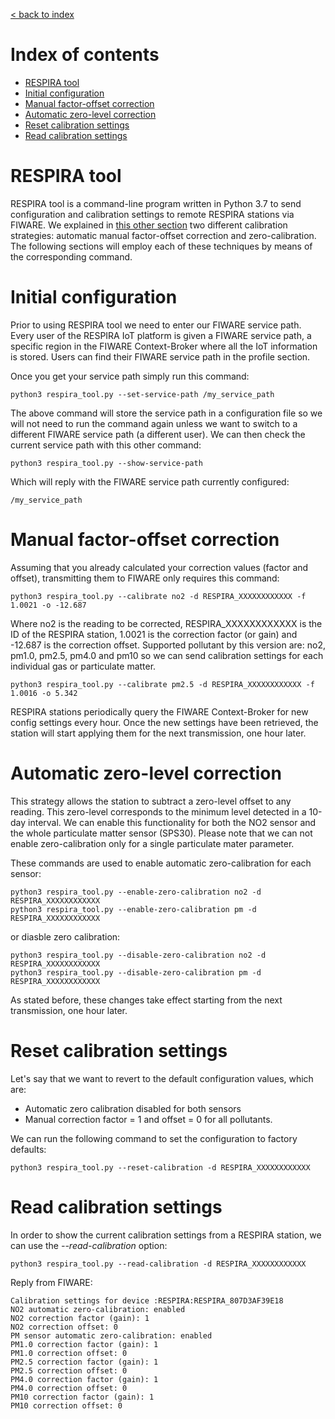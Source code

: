 [< back to index](../../README.md)

# Index of contents

- [RESPIRA tool](#respira-tool)
- [Initial configuration](#initial-configuration)
- [Manual factor-offset correction](#manual-factor-offset-correction)
- [Automatic zero-level correction](#automatic-zero-level-correction)
- [Reset calibration settings](#reset-calibration-settings)
- [Read calibration settings](#read-calibration-settings)

# RESPIRA tool

RESPIRA tool is a command-line program written in Python 3.7 to send configuration and calibration settings to remote RESPIRA stations via FIWARE. We explained in [this other section](RESPIRA_CALIBRATION.md) two different calibration strategies: automatic manual factor-offset correction and zero-calibration. The following sections will employ each of these techniques by means of the corresponding command.

# Initial configuration

Prior to using RESPIRA tool we need to enter our FIWARE service path. Every user of the RESPIRA IoT platform is given a FIWARE service path, a specific region in the FIWARE Context-Broker where all the IoT information is stored. Users can find their FIWARE service path in the profile section.

Once you get your service path simply run this command:

```
python3 respira_tool.py --set-service-path /my_service_path
```

The above command will store the service path in a configuration file so we will not need to run the command again unless we want to switch to a different FIWARE service path (a different user). We can then check the current service path with this other command:

```
python3 respira_tool.py --show-service-path
```

Which will reply with the FIWARE service path currently configured:

```
/my_service_path
```

# Manual factor-offset correction

Assuming that you already calculated your correction values (factor and offset), transmitting them to FIWARE only requires this command:

```
python3 respira_tool.py --calibrate no2 -d RESPIRA_XXXXXXXXXXXX -f 1.0021 -o -12.687
```

Where no2 is the reading to be corrected, RESPIRA_XXXXXXXXXXXX is the ID of the RESPIRA station, 1.0021 is the correction factor (or gain) and -12.687 is the correction offset. Supported pollutant by this version are: no2, pm1.0, pm2.5, pm4.0 and pm10 so we can send calibration settings for each individual gas or particulate matter.

```
python3 respira_tool.py --calibrate pm2.5 -d RESPIRA_XXXXXXXXXXXX -f 1.0016 -o 5.342
```

RESPIRA stations periodically query the FIWARE Context-Broker for new config settings every hour. Once the new settings have been retrieved, the station will start applying them for the next transmission, one hour later.

# Automatic zero-level correction

This strategy allows the station to subtract a zero-level offset to any reading. This zero-level corresponds to the minimum level detected in a 10-day interval. We can enable this functionality for both the NO2 sensor and the whole particulate matter sensor (SPS30). Please note that we can not enable zero-calibration only for a single particulate mater parameter.

These commands are used to enable automatic zero-calibration for each sensor:

```
python3 respira_tool.py --enable-zero-calibration no2 -d RESPIRA_XXXXXXXXXXXX
python3 respira_tool.py --enable-zero-calibration pm -d RESPIRA_XXXXXXXXXXXX
```

or diasble zero calibration:


```
python3 respira_tool.py --disable-zero-calibration no2 -d RESPIRA_XXXXXXXXXXXX
python3 respira_tool.py --disable-zero-calibration pm -d RESPIRA_XXXXXXXXXXXX
```

As stated before, these changes take effect starting from the next transmission, one hour later.

# Reset calibration settings

Let's say that we want to revert to the default configuration values, which are:

- Automatic zero calibration disabled for both sensors
- Manual correction factor = 1 and offset = 0 for all pollutants.

We can run the following command to set the configuration to factory defaults:

```
python3 respira_tool.py --reset-calibration -d RESPIRA_XXXXXXXXXXXX
```

# Read calibration settings

In order to show the current calibration settings from a RESPIRA station, we can use the _--read-calibration_ option:

```
python3 respira_tool.py --read-calibration -d RESPIRA_XXXXXXXXXXXX
```

Reply from FIWARE:

```
Calibration settings for device :RESPIRA:RESPIRA_807D3AF39E18
NO2 automatic zero-calibration: enabled
NO2 correction factor (gain): 1
NO2 correction offset: 0
PM sensor automatic zero-calibration: enabled
PM1.0 correction factor (gain): 1
PM1.0 correction offset: 0
PM2.5 correction factor (gain): 1
PM2.5 correction offset: 0
PM4.0 correction factor (gain): 1
PM4.0 correction offset: 0
PM10 correction factor (gain): 1
PM10 correction offset: 0
```

